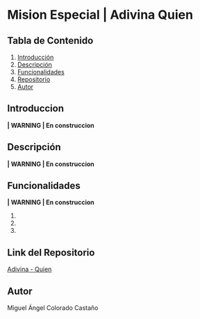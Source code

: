 # Mision Especial | Adivina Quien
## Tabla de Contenido
1. [Introducción](#introducción)
2. [Descripción](#descripción)
3. [Funcionalidades](#funcionalidades)
4. [Repositorio](#link-del-repositorio)
8. [Autor](#autor)

## Introduccion
<div style = "text-align: justify;">

**| WARNING | En construccion**

## Descripción

**| WARNING | En construccion**

## Funcionalidades

**| WARNING | En construccion**

1. 

2. 

3. 

## Link del Repositorio
[Adivina - Quien](https://github.com/migueCOLORADO/Adivina-Quien.git)

## Autor
Miguel Ángel Colorado Castaño
</div>
